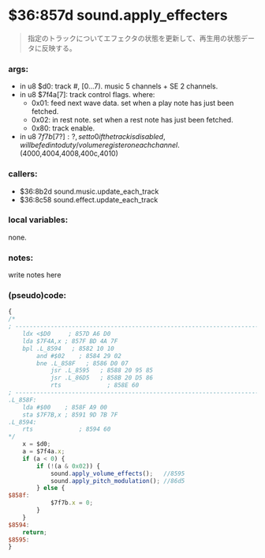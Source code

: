 ﻿
# $36:857d sound.apply_effecters
> 指定のトラックについてエフェクタの状態を更新して、再生用の状態データに反映する。

### args:
+	in u8 $d0: track #, [0...7). music 5 channels + SE 2 channels.
+	in u8 $7f4a[7]: track control flags. where:
	- 0x01: feed next wave data. set when a play note has just been fetched.
	- 0x02: in rest note. set when a rest note has just been fetched.
	- 0x80: track enable.
+	in u8 $7f7b[7?]: ?, set to 0 if the track is disabled,
	will be fed into duty/volume register on each channel. ($4000,4004,4008,400c,4010)

### callers:
+	$36:8b2d sound.music.update_each_track
+	$36:8c58 sound.effect.update_each_track

### local variables:
none.

### notes:
write notes here

### (pseudo)code:
```js
{
/*
; ----------------------------------------------------------------------------
    ldx <$D0     ; 857D A6 D0
    lda $7F4A,x ; 857F BD 4A 7F
    bpl .L_8594   ; 8582 10 10
		and #$02    ; 8584 29 02
		bne .L_858F   ; 8586 D0 07
			jsr .L_8595   ; 8588 20 95 85
			jsr .L_86D5   ; 858B 20 D5 86
			rts             ; 858E 60
; ----------------------------------------------------------------------------
.L_858F:
    lda #$00    ; 858F A9 00
    sta $7F7B,x ; 8591 9D 7B 7F
.L_8594:
    rts             ; 8594 60
*/
	x = $d0;
	a = $7f4a.x;
	if (a < 0) {
		if (!(a & 0x02)) {
			sound.apply_volume_effects();	//8595
			sound.apply_pitch_modulation();	//86d5
		} else {
$858f:
			$7f7b.x = 0;
		}
	}
$8594:
	return;
$8595:
}
```


